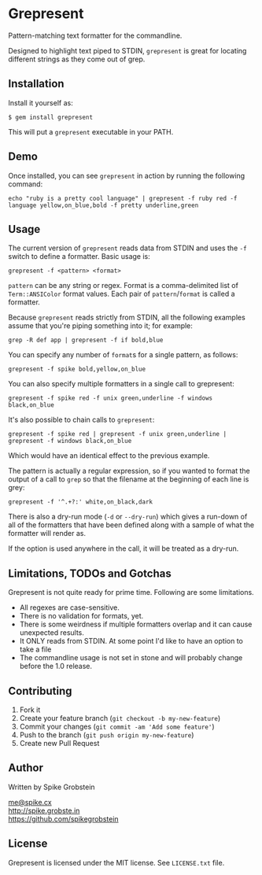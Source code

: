 # Grepresent

Pattern-matching text formatter for the commandline.

Designed to highlight text piped to STDIN, `grepresent` is great for locating
different strings as they come out of grep.

## Installation

Install it yourself as:

    $ gem install grepresent

This will put a `grepresent` executable in your PATH.

## Demo

Once installed, you can see `grepresent` in action by running the following
command:

    echo "ruby is a pretty cool language" | grepresent -f ruby red -f language yellow,on_blue,bold -f pretty underline,green

## Usage

The current version of `grepresent` reads data from STDIN and uses the `-f` switch
to define a formatter. Basic usage is:

    grepresent -f <pattern> <format>

`pattern` can be any string or regex. Format is a comma-delimited list of
`Term::ANSIColor` format values. Each pair of `pattern`/`format` is called a
formatter.

Because `grepresent` reads strictly from STDIN, all the following examples assume
that you're piping something into it; for example:

    grep -R def app | grepresent -f if bold,blue

You can specify any number of `format`s for a single pattern, as follows:

    grepresent -f spike bold,yellow,on_blue

You can also specify multiple formatters in a single call to grepresent:

    grepresent -f spike red -f unix green,underline -f windows black,on_blue

It's also possible to chain calls to `grepresent`:

    grepresent -f spike red | grepresent -f unix green,underline | grepresent -f windows black,on_blue

Which would have an identical effect to the previous example.

The pattern is actually a regular expression, so if you wanted to format the output
of a call to `grep` so that the filename at the beginning of each line is grey:

    grepresent -f '^.+?:' white,on_black,dark

There is also a dry-run mode (`-d` or `--dry-run`) which gives a run-down of all of
the formatters that have been defined along with a sample of what the formatter
will render as.

If the option is used anywhere in the call, it will be treated as a dry-run.

## Limitations, TODOs and Gotchas

Grepresent is not quite ready for prime time. Following are some limitations.

 * All regexes are case-sensitive.
 * There is no validation for formats, yet.
 * There is some weirdness if multiple formatters overlap and it can cause
 unexpected results.
 * It ONLY reads from STDIN. At some point I'd like to have an option to take a file
 * The commandline usage is not set in stone and will probably change before the 1.0
 release.

## Contributing

1. Fork it
2. Create your feature branch (`git checkout -b my-new-feature`)
3. Commit your changes (`git commit -am 'Add some feature'`)
4. Push to the branch (`git push origin my-new-feature`)
5. Create new Pull Request

## Author

Written by Spike Grobstein

me@spike.cx  
http://spike.grobste.in  
https://github.com/spikegrobstein

## License

Grepresent is licensed under the MIT license. See `LICENSE.txt` file.
